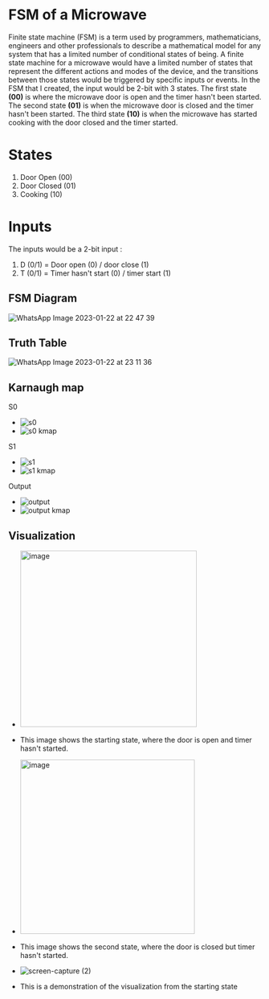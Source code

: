 # FSM of a Microwave

Finite state machine (FSM) is a term used by programmers, mathematicians, engineers and other professionals to describe a mathematical model for any system that has a limited number of conditional states of being. A finite state machine for a microwave would have a limited number of states that represent the different actions and modes of the device, and the transitions between those states would be triggered by specific inputs or events. In the FSM that I created, the input would be 2-bit with 3 states. The first state **(00)** is where the microwave door is open and the timer hasn't been started. The second state **(01)** is when the microwave door is closed and the timer hasn't been started. The third state **(10)** is when the microwave has started cooking with the door closed and the timer started.

# States

1.  Door Open (00)
2.  Door Closed (01)
3.  Cooking (10)


# Inputs
The inputs would be a 2-bit input :

  1. D (0/1) = Door open (0) / door close (1)
  2. T (0/1) = Timer hasn't start (0) / timer start (1)





## FSM Diagram
![WhatsApp Image 2023-01-22 at 22 47 39](https://user-images.githubusercontent.com/114073725/213926847-76edb368-3e42-40f3-babf-c3b3875af720.jpeg)





## Truth Table
![WhatsApp Image 2023-01-22 at 23 11 36](https://user-images.githubusercontent.com/114073725/213926849-f0642e24-0fcf-40de-a538-60a2f1f22b13.jpeg)




## Karnaugh map
S0
- ![s0](https://user-images.githubusercontent.com/114073725/213926876-752c1b60-e139-4ac3-851c-7bfdd0d1a1a6.png)
- ![s0 kmap](https://user-images.githubusercontent.com/114073725/213926879-465b7013-1a71-4268-bbc2-67fd2be5ccbc.png)

S1
- ![s1](https://user-images.githubusercontent.com/114073725/213926892-55b8af9b-0644-4c79-8ae0-84255506166c.png)
- ![s1 kmap](https://user-images.githubusercontent.com/114073725/213926902-e1cb4285-47c0-4558-b616-c31654553138.png)

Output
- ![output](https://user-images.githubusercontent.com/114073725/213926913-43133564-77f8-4e70-9679-83c69b359313.png)
- ![output kmap](https://user-images.githubusercontent.com/114073725/213926918-a6dc5212-863a-490a-b4e8-5a0cb58beb54.png)

## Visualization
- <img width="351" alt="image" src="https://user-images.githubusercontent.com/114073725/213934622-0c4c3b10-dc4f-411a-b1e5-3c3741d3577e.png">
- This image shows the starting state, where the door is open and timer hasn't started.

- <img width="347" alt="image" src="https://user-images.githubusercontent.com/114073725/213934707-93635734-8102-452e-9c06-66271ad54ae8.png">
- This image shows the second state, where the door is closed but timer hasn't started.

- ![screen-capture (2)](https://user-images.githubusercontent.com/114073725/213935551-f0f52bef-931f-4afd-8ee2-bba75be527fc.gif)
- This is a demonstration of the visualization from the starting state


